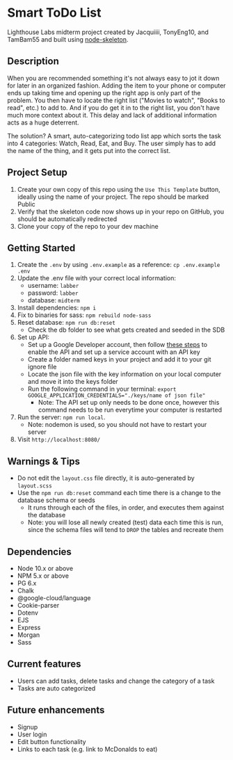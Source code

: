 # Smart ToDo List

Lighthouse Labs midterm project created by Jacquiiii, TonyEng10, and TamBam55 and built using [node-skeleton](https://github.com/lighthouse-labs/node-skeleton).

## Description
When you are recommended something it's not always easy to jot it down for later in an organized fashion. Adding the item to your phone or computer ends up taking time and opening up the right app is only part of the problem. You then have to locate the right list ("Movies to watch", "Books to read", etc.) to add to. And if you do get it in to the right list, you don't have much more context about it. This delay and lack of additional information acts as a huge deterrent.

The solution? A smart, auto-categorizing todo list app which sorts the task into 4 categories: Watch, Read, Eat, and Buy. The user simply has to add the name of the thing, and it gets put into the correct list.

## Project Setup

1. Create your own copy of this repo using the `Use This Template` button, ideally using the name of your project. The repo should be marked Public
2. Verify that the skeleton code now shows up in your repo on GitHub, you should be automatically redirected
3. Clone your copy of the repo to your dev machine


## Getting Started

1. Create the `.env` by using `.env.example` as a reference: `cp .env.example .env`
2. Update the .env file with your correct local information:
    - username: `labber` 
    - password: `labber` 
    - database: `midterm`
3. Install dependencies: `npm i`
4. Fix to binaries for sass: `npm rebuild node-sass`
5. Reset database: `npm run db:reset`
    - Check the db folder to see what gets created and seeded in the SDB
6. Set up API:
    - Set up a Google Developer account, then follow [these steps](https://cloud.google.com/natural-language/docs/setup) to enable the API and set up a service account with an API key
    - Create a folder named keys in your project and add it to your git ignore file
    - Locate the json file with the key information on your local computer and move it into the keys folder
    - Run the following command in your terminal: `export GOOGLE_APPLICATION_CREDENTIALS="./keys/name of json file"`
      - Note: The API set up only needs to be done once, however this command needs to be run everytime your computer is restarted
7. Run the server: `npm run local`.
    - Note: nodemon is used, so you should not have to restart your server
8. Visit `http://localhost:8080/`

## Warnings & Tips

- Do not edit the `layout.css` file directly, it is auto-generated by `layout.scss`
- Use the `npm run db:reset` command each time there is a change to the database schema or seeds
  - It runs through each of the files, in order, and executes them against the database
  - Note: you will lose all newly created (test) data each time this is run, since the schema files will tend to `DROP` the tables and recreate them

## Dependencies

- Node 10.x or above
- NPM 5.x or above
- PG 6.x
- Chalk
- @google-cloud/language
- Cookie-parser
- Dotenv
- EJS
- Express
- Morgan
- Sass

## Current features

- Users can add tasks, delete tasks and change the category of a task
- Tasks are auto categorized


## Future enhancements

- Signup
- User login
- Edit button functionality
- Links to each task (e.g. link to McDonalds to eat)

